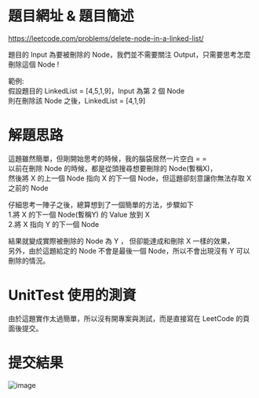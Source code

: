 # 題目網址 & 題目簡述  
https://leetcode.com/problems/delete-node-in-a-linked-list/  
   
題目的 Input 為要被刪除的 Node，我們並不需要關注 Output，只需要思考怎麼刪除這個 Node !  

範例:  
假設題目的 LinkedList = [4,5,1,9]，Input 為第 2 個 Node  
則在刪除該 Node 之後，LinkedList = [4,1,9]  
  
# 解題思路  
這題雖然簡單，但剛開始思考的時候，我的腦袋居然一片空白 = =   
以前在刪除 Node 的時候，都是從頭搜尋想要刪除的 Node(暫稱X)，  
然後將 X 的上一個 Node 指向 X 的下一個 Node，但這題卻刻意讓你無法存取 X 之前的 Node  

仔細思考一陣子之後，總算想到了一個簡單的方法，步驟如下  
1.將 X 的下一個 Node(暫稱Y) 的 Value 放到 X  
2.將 X 指向 Y 的下一個 Node  

結果就變成實際被刪除的 Node 為 Y ， 但卻能達成和刪除 X 一樣的效果，  
另外，由於這題給定的 Node 不會是最後一個 Node，所以不會出現沒有 Y 可以刪除的情況。  

# UnitTest 使用的測資  
由於這題實作太過簡單，所以沒有開專案與測試，而是直接寫在 LeetCode 的頁面後提交。   
  
# 提交結果  
![image](https://github.com/Jacky20200711/LeetCodeWithUnitTest/blob/master/Q237(Delete%20Node%20in%20a%20Linked%20List)/SuccessShot.PNG?raw=true)
&emsp;
&emsp;
